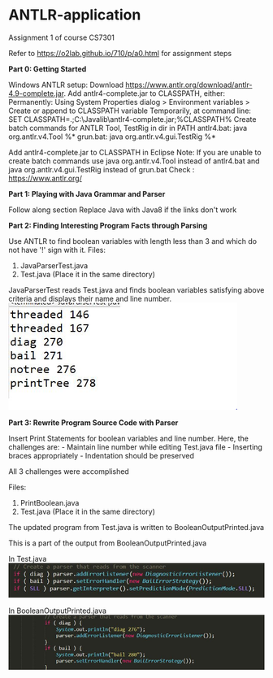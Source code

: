 # ANTLR-application
Assignment 1 of course CS7301

Refer to https://o2lab.github.io/710/p/a0.html for assignment steps

**Part 0: Getting Started**

Windows ANTLR setup:
Download https://www.antlr.org/download/antlr-4.9-complete.jar.
Add antlr4-complete.jar to CLASSPATH, either:
Permanently: Using System Properties dialog > Environment variables > Create or append to CLASSPATH variable
Temporarily, at command line:
SET CLASSPATH=.;C:\Javalib\antlr4-complete.jar;%CLASSPATH%
Create batch commands for ANTLR Tool, TestRig in dir in PATH
 antlr4.bat: java org.antlr.v4.Tool %*
 grun.bat:   java org.antlr.v4.gui.TestRig %*

Add antlr4-complete.jar to CLASSPATH in Eclipse
Note: If you are unable to create batch commands use java org.antlr.v4.Tool instead of antlr4.bat and java org.antlr.v4.gui.TestRig instead of grun.bat
Check : https://www.antlr.org/

**Part 1: Playing with Java Grammar and Parser**

Follow along section
Replace Java with Java8 if the links don't work

**Part 2: Finding Interesting Program Facts through Parsing**

Use ANTLR to find boolean variables with length less than 3 and which do not have '!' sign with it.
Files:
  1. JavaParserTest.java
  2. Test.java (Place it in the same directory)
  
JavaParserTest reads Test.java and finds boolean variables satisfying above criteria and displays their name and line number.
![](Images/JavaParserTest.jpg)

**Part 3: Rewrite Program Source Code with Parser**

Insert Print Statements for boolean variables and line number.
Here, the challenges are:
    - Maintain line number while editing Test.java file 
    - Inserting braces appropriately
    - Indentation should be preserved

All 3 challenges were accomplished

Files:
  1. PrintBoolean.java
  2. Test.java (Place it in the same directory)
  
The updated program from Test.java is written to BooleanOutputPrinted.java

This is a part of the output from BooleanOutputPrinted.java

In Test.java
![](Images/BeforeBoolean.jpg)

In BooleanOutputPrinted.java
![](Images/AfterBoolean.jpg)
